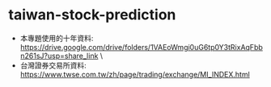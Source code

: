# taiwan-stock-prediction


- 本專題使用的十年資料: https://drive.google.com/drive/folders/1VAEoWmgi0uG6tp0Y3tRixAqFbbn261sJ?usp=share_link \
- 台灣證券交易所資料: https://www.twse.com.tw/zh/page/trading/exchange/MI_INDEX.html

